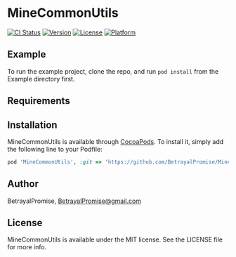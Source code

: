 # MineCommonUtils

[![CI Status](https://img.shields.io/travis/BetrayalPromise/MineCommonUtils.svg?style=flat)](https://travis-ci.org/BetrayalPromise/MineCommonUtils)
[![Version](https://img.shields.io/cocoapods/v/MineCommonUtils.svg?style=flat)](https://cocoapods.org/pods/MineCommonUtils)
[![License](https://img.shields.io/cocoapods/l/MineCommonUtils.svg?style=flat)](https://cocoapods.org/pods/MineCommonUtils)
[![Platform](https://img.shields.io/cocoapods/p/MineCommonUtils.svg?style=flat)](https://cocoapods.org/pods/MineCommonUtils)

## Example

To run the example project, clone the repo, and run `pod install` from the Example directory first.

## Requirements

## Installation

MineCommonUtils is available through [CocoaPods](https://cocoapods.org). To install
it, simply add the following line to your Podfile:

```ruby
pod 'MineCommonUtils', :git => 'https://github.com/BetrayalPromise/MineCommonUtils.git'
```

## Author

BetrayalPromise, BetrayalPromise@gmail.com

## License

MineCommonUtils is available under the MIT license. See the LICENSE file for more info.
